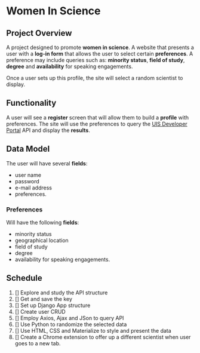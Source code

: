 # Women In Science

## Project Overview
A project designed to promote **women in science**. A website that presents a user with a **log-in form** that allows the user to select certain **preferences**. A preference may include queries such as: **minority status**, **field of study**, **degree** and **availability** for speaking engagements.

Once a user sets up this profile, the site will select a random scientist to display.

## Functionality
A user will see a **register** screen that will allow them to build a **profile** with preferences. The site will use the preferences to query the [UIS Developer Portal](https://apiportal.uis.unesco.org/) API and display the **results**.

## Data Model
The user will have several **fields**:
- user name
- password
- e-mail address
- preferences.

### Preferences
Will have the following **fields**:
- minority status
- geographical location
- field of study
- degree
- availability for speaking engagements.

## Schedule
  1. [] Explore and study the API structure
  2. [] Get and save the key
  3. [] Set up Django App structure
  4. [] Create user CRUD
  5. [] Employ Axios, Ajax and JSon to query API
  6. [] Use Python to randomize the selected data
  7. [] Use HTML, CSS and Materialize to style and present the data
  8. [] Create a Chrome extension to offer up a different scientist when user goes to a new tab.
